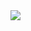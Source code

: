 <img src="https://media0.giphy.com/media/v1.Y2lkPTc5MGI3NjExdTFoNzFnazVqN3Zlb2Y0ZW9pMnlmYmxodnVudWdmejl5OHBjd2wzZCZlcD12MV9pbnRlcm5hbF9naWZfYnlfaWQmY3Q9Zw/fmkYSBlJt3XjNF6p9c/giphy.gif"/>
